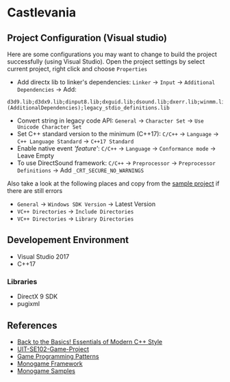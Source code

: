 # Castlevania

## Project Configuration (Visual studio)

Here are some configurations you may want to change to build the project successfully (using Visual Studio).
Open the project settings by select current project, right click and choose `Properties`

- Add directx lib to linker's dependencies: `Linker` -> `Input` -> `Additional Dependencies` -> Add:
```
d3d9.lib;d3dx9.lib;dinput8.lib;dxguid.lib;dsound.lib;dxerr.lib;winmm.lib;%(AdditionalDependencies);legacy_stdio_definitions.lib
```

- Convert string in legacy code API: `General` -> `Character Set` -> `Use Unicode Character Set`
- Set C++ standard version to the minimum (C++17): `C/C++` -> `Language` -> `C++ Language Standard` -> `C++17 Standard`
- Enable native event *'feature'*: `C/C++` -> `Language` -> `Conformance mode` -> Leave Empty
- To use DirectSound framework: `C/C++` -> `Preprocessor` -> `Preprocessor Definitions` -> Add `_CRT_SECURE_NO_WARNINGS`

Also take a look at the following places and copy from the [sample project] if
there are still errors

-  `General` -> `Windows SDK Version` -> Latest Version
-  `VC++ Directories` -> `Include Directories`
-  `VC++ Directories` -> `Library Directories`

## Developement Environment

-  Visual Studio 2017
-  C++17

### Libraries

-  DirectX 9 SDK
-  pugixml

[sample project]: https://github.com/dungdna2000/gamedev-intro-tutorials/

## References
- [Back to the Basics! Essentials of Modern C++ Style]
- [UIT-SE102-Game-Project ]
- [Game Programming Patterns]
- [Monogame Framework]
- [Monogame Samples]


[Back to the Basics! Essentials of Modern C++ Style]: https://github.com/CppCon/CppCon2014/blob/master/Presentations/Back%20to%20the%20Basics!%20Essentials%20of%20Modern%20C%2B%2B%20Style/Back%20to%20the%20Basics!%20Essentials%20of%20Modern%20C%2B%2B%20Style%20-%20Herb%20Sutter%20-%20CppCon%202014.pdf
[UIT-SE102-Game-Project ]: https://github.com/danhph/UIT-SE102-Game-Project 
[Game Programming Patterns]: http://gameprogrammingpatterns.com/contents.html
[Monogame Framework]: https://github.com/MonoGame/MonoGame
[Monogame Samples]: https://github.com/CartBlanche/MonoGame-Samples